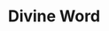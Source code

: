 ---
title: "Divine Word"
permalink: /spells/divine-word/
tags:
  - Spell
  - 7th Level
  - Evocation
available_for:
  - Cleric
level: "7th Level"
school: "Evocation"
range: "30 ft"
comp:
  - V
cast_time: "1 Bonus Action"
attack: "CHA Save"
description: |
  You utter a divine word, imbued with the power that shaped the world at the dawn of creation. Choose any number of creatures you can see within range. Each creature that can hear you must make a Charisma saving throw. On a failed save, a creature suffers an effect based on its current hit points:

  - 50 hit points or fewer: deafened for 1 minute

  - 40 hit points or fewer: deafened and blinded for 10 minutes

  - 30 hit points or fewer: blinded, deafened, and stunned for 1 hour

  - 20 hit points or fewer: killed instantly

  Regardless of its current hit points, a celestial, an elemental, a fey, or a fiend that fails its save is forced back to its plane of origin (if it isn't there already) and can't return to your current plane for 24 hours by any means short of a wish spell.
excerpt: "You utter a divine word, imbued with the power that shaped the world at the dawn of creation."
source: "Basic Rules"
---